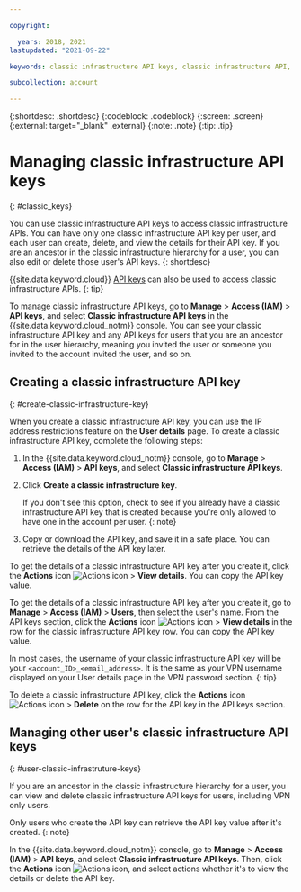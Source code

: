 ```yaml
---

copyright:

  years: 2018, 2021
lastupdated: "2021-09-22"

keywords: classic infrastructure API keys, classic infrastructure API, SoftLayer API key

subcollection: account

---
```


{:shortdesc: .shortdesc}
{:codeblock: .codeblock}
{:screen: .screen}
{:external: target="_blank" .external}
{:note: .note}
{:tip: .tip}

# Managing classic infrastructure API keys
{: #classic_keys}

You can use classic infrastructure API keys to access classic infrastructure APIs. You can have only one classic infrastructure API key per user, and each user can create, delete, and view the details for their API key. If you are an ancestor in the classic infrastructure hierarchy for a user, you can also edit or delete those user's API keys.
{: shortdesc}

{{site.data.keyword.cloud}} [API keys](/docs/account?topic=account-userapikey#create_user_key-api) can also be used to access classic infrastructure APIs.
{: tip}

To manage classic infrastructure API keys, go to **Manage** > **Access (IAM)** > **API keys**, and select **Classic infrastructure API keys** in the {{site.data.keyword.cloud_notm}} console. You can see your classic infrastructure API key and any API keys for users that you are an ancestor for in the user hierarchy, meaning you invited the user or someone you invited to the account invited the user, and so on.

## Creating a classic infrastructure API key
{: #create-classic-infrastructure-key}

When you create a classic infrastructure API key, you can use the IP address restrictions feature on the **User details** page. To create a classic infrastructure API key, complete the following steps:

1. In the {{site.data.keyword.cloud_notm}} console, go to **Manage** > **Access (IAM)** > **API keys**, and select **Classic infrastructure API keys**. 
1. Click **Create a classic infrastructure key**.

   If you don't see this option, check to see if you already have a classic infrastructure API key that is created because you're only allowed to have one in the account per user.
   {: note}

1. Copy or download the API key, and save it in a safe place. You can retrieve the details of the API key later.

To get the details of a classic infrastructure API key after you create it, click the **Actions** icon ![Actions icon](../icons/action-menu-icon.svg "Actions") > **View details**. You can copy the API key value.

To get the details of a classic infrastructure API key after you create it, go to **Manage** > **Access (IAM)** > **Users**, then select the user's name. From the API keys section, click the **Actions** icon ![Actions icon](../icons/action-menu-icon.svg "Actions") > **View details** in the row for the classic infrastructure API key row. You can copy the API key value.

In most cases, the username of your classic infrastructure API key will be your `<account_ID>_<email_address>`. It is the same as your VPN username displayed on your User details page in the VPN password section.
{: tip}
     
To delete a classic infrastructure API key, click the **Actions** icon ![Actions icon](../icons/action-menu-icon.svg "Actions") > **Delete** on the row for the API key in the API keys section.

## Managing other user's classic infrastructure API keys
{: #user-classic-infrastruture-keys}

If you are an ancestor in the classic infrastructure hierarchy for a user, you can view and delete classic infrastructure API keys for users, including VPN only users. 

Only users who create the API key can retrieve the API key value after it's created.
{: note}

In the {{site.data.keyword.cloud_notm}} console, go to **Manage** > **Access (IAM)** > **API keys**, and select **Classic infrastructure API keys**. Then, click the **Actions** icon ![Actions icon](../icons/action-menu-icon.svg "Actions"), and select actions whether it's to view the details or delete the API key.
